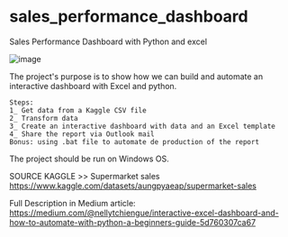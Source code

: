 # sales_performance_dashboard
Sales Performance Dashboard with Python and excel

![image](https://github.com/nellytchiengue/sales_performance_dashboard/assets/105495334/c17eea96-c12d-472c-aad0-b56488994203)

The project's purpose is to show how we can build and automate an interactive dashboard with Excel and python.

    Steps:
    1_ Get data from a Kaggle CSV file 
    2_ Transform data
    3_ Create an interactive dashboard with data and an Excel template
    4_ Share the report via Outlook mail
    Bonus: using .bat file to automate de production of the report 

The project should be run on Windows OS.

SOURCE KAGGLE
    >> Supermarket sales
    https://www.kaggle.com/datasets/aungpyaeap/supermarket-sales

Full Description in Medium article:
https://medium.com/@nellytchiengue/interactive-excel-dashboard-and-how-to-automate-with-python-a-beginners-guide-5d760307ca67

